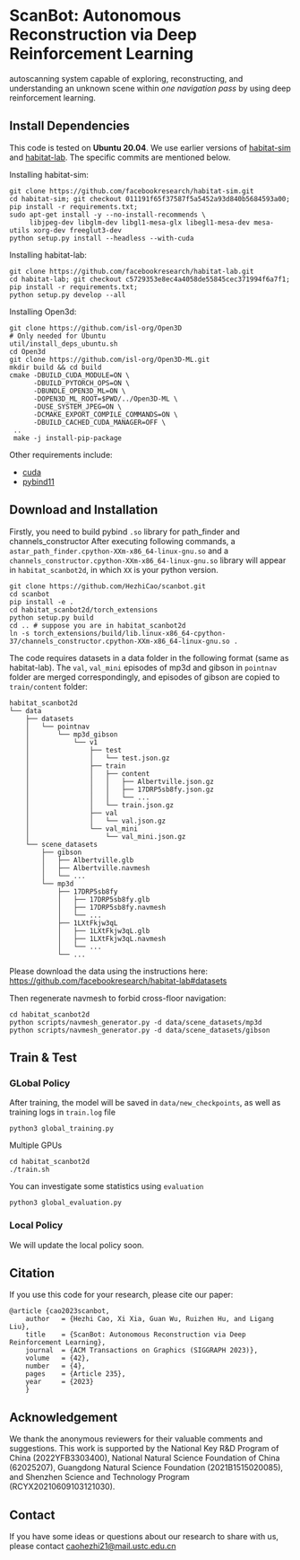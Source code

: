 # ScanBot: Autonomous Reconstruction via Deep Reinforcement Learning
autoscanning system capable of exploring, reconstructing, and understanding an unknown scene within *one navigation pass* by using deep reinforcement learning.

## Install Dependencies
This code is tested on **Ubuntu 20.04**. We use earlier versions of [habitat-sim](https://github.com/facebookresearch/habitat-sim) and [habitat-lab](https://github.com/facebookresearch/habitat-lab). The specific commits are mentioned below.

Installing habitat-sim:
```shell
git clone https://github.com/facebookresearch/habitat-sim.git
cd habitat-sim; git checkout 011191f65f37587f5a5452a93d840b5684593a00;
pip install -r requirements.txt; 
sudo apt-get install -y --no-install-recommends \
     libjpeg-dev libglm-dev libgl1-mesa-glx libegl1-mesa-dev mesa-utils xorg-dev freeglut3-dev
python setup.py install --headless --with-cuda
```

Installing habitat-lab:
```shell
git clone https://github.com/facebookresearch/habitat-lab.git
cd habitat-lab; git checkout c5729353e8ec4a4058de55845cec371994f6a7f1;
pip install -r requirements.txt; 
python setup.py develop --all
```

Installing Open3d:
```shell
git clone https://github.com/isl-org/Open3D
# Only needed for Ubuntu
util/install_deps_ubuntu.sh
cd Open3d
git clone https://github.com/isl-org/Open3D-ML.git
mkdir build && cd build
cmake -DBUILD_CUDA_MODULE=ON \
      -DBUILD_PYTORCH_OPS=ON \
      -DBUNDLE_OPEN3D_ML=ON \
      -DOPEN3D_ML_ROOT=$PWD/../Open3D-ML \
      -DUSE_SYSTEM_JPEG=ON \
      -DCMAKE_EXPORT_COMPILE_COMMANDS=ON \
      -DBUILD_CACHED_CUDA_MANAGER=OFF \
 ..
 make -j install-pip-package
```

Other requirements include:
* [cuda](https://developer.nvidia.com/cuda-downloads)
* [pybind11](https://pybind11.readthedocs.io/en/stable/installing.html)

## Download and Installation
Firstly, you need to build pybind `.so` library for path_finder and channels_constructor
After executing following commands, a `astar_path_finder.cpython-XXm-x86_64-linux-gnu.so` and a `channels_constructor.cpython-XXm-x86_64-linux-gnu.so` library will appear in `habitat_scanbot2d`, in which `XX` is your python version.
```shell
git clone https://github.com/HezhiCao/scanbot.git
cd scanbot
pip install -e .
cd habitat_scanbot2d/torch_extensions
python setup.py build
cd .. # suppose you are in habitat_scanbot2d
ln -s torch_extensions/build/lib.linux-x86_64-cpython-37/channels_constructor.cpython-XXm-x86_64-linux-gnu.so .
```
The code requires datasets in a data folder in the following format (same as habitat-lab). The `val`, `val_mini` episodes of mp3d and gibson in `pointnav` folder are merged correspondingly, and episodes of gibson are copied to `train/content` folder:
```
habitat_scanbot2d
└── data
    ├── datasets
    │   └── pointnav
    │       └── mp3d_gibson
    │           └── v1
    │               ├── test
    │               │   └── test.json.gz
    │               ├── train
    │               │   ├── content
    │               │   │   ├── Albertville.json.gz
    │               │   │   ├── 17DRP5sb8fy.json.gz
    │               │   │   └── ...
    │               │   └── train.json.gz
    │               ├── val
    │               │   └── val.json.gz
    │               └── val_mini
    │                   └── val_mini.json.gz
    └── scene_datasets
        ├── gibson
        │   ├── Albertville.glb
        │   ├── Albertville.navmesh
        │   └── ...
        └── mp3d
            ├── 17DRP5sb8fy
            │   ├── 17DRP5sb8fy.glb
            │   ├── 17DRP5sb8fy.navmesh
            │   └── ...
            ├── 1LXtFkjw3qL
            │   ├── 1LXtFkjw3qL.glb
            │   ├── 1LXtFkjw3qL.navmesh
            │   └── ...
            └── ...

```
Please download the data using the instructions here: https://github.com/facebookresearch/habitat-lab#datasets

Then regenerate navmesh to forbid cross-floor navigation:
```
cd habitat_scanbot2d
python scripts/navmesh_generator.py -d data/scene_datasets/mp3d
python scripts/navmesh_generator.py -d data/scene_datasets/gibson
```

## Train & Test
### GLobal Policy
After training, the model will be saved in `data/new_checkpoints`, as well as training logs in `train.log` file
```shell
python3 global_training.py
```
Multiple GPUs
```
cd habitat_scanbot2d
./train.sh
```

You can investigate some statistics using `evaluation`
```shell
python3 global_evaluation.py
```
### Local Policy
We will update the local policy soon.

## Citation
If you use this code for your research, please cite our paper:
```
@article {cao2023scanbot,
    author   = {Hezhi Cao, Xi Xia, Guan Wu, Ruizhen Hu, and Ligang Liu},
    title    = {ScanBot: Autonomous Reconstruction via Deep Reinforcement Learning},
    journal  = {ACM Transactions on Graphics (SIGGRAPH 2023)},
    volume   = {42},
    number   = {4},
    pages    = {Article 235},
    year     = {2023}
    }
```

## Acknowledgement

We thank the anonymous reviewers for their valuable comments and suggestions. This work is supported by the National Key R&D Program of China (2022YFB3303400), National Natural Science Foundation of China (62025207), Guangdong Natural Science Foundation (2021B1515020085), and Shenzhen Science and Technology Program (RCYX20210609103121030).

## Contact

If you have some ideas or questions about our research to share with us, please contact caohezhi21@mail.ustc.edu.cn
